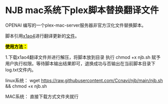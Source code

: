 # NJB mac系统下plex脚本替换翻译文件

OPENAI 编写的一个plex-mac-server服务器非官方汉化文件替换脚本。

脚本引用[x1ao4]((https://github.com/x1ao4))进行翻译更新的[文件](https://github.com/x1ao4/plex-locale-zhcn)。

<mark>**使用方法：**</mark>

1.下载x1ao4翻译文件并进行解压，将脚本放到目录 执行 chmod +x njb.sh 赋予用户执行权限。等待脚本输出结果即可，退换成功与否输出在当前脚本目录下 log.txt文件内。


linux系统：
wget https://raw.githubusercontent.com/Ccnavi/njb/main/njb.sh && chmod +x njb.sh



MAC系统：
直接下载方式文件夹就行
